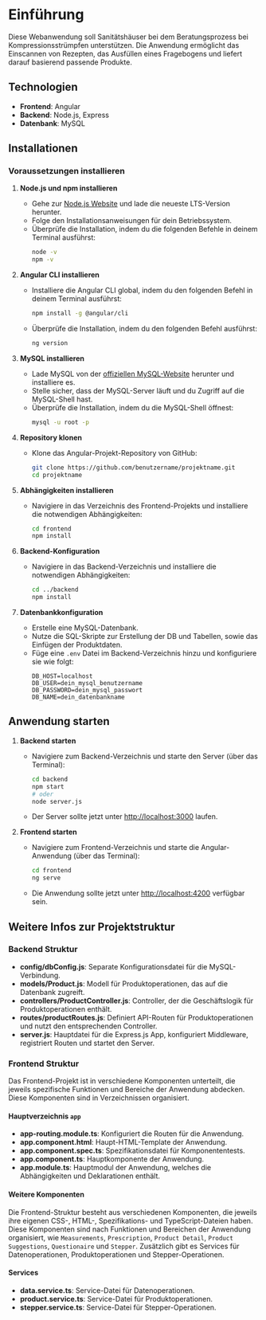 # Einführung

Diese Webanwendung soll Sanitätshäuser bei dem Beratungsprozess bei Kompressionsstrümpfen unterstützen. Die Anwendung ermöglicht das Einscannen von Rezepten, das Ausfüllen eines Fragebogens und liefert darauf basierend passende Produkte.

## Technologien
- **Frontend**: Angular
- **Backend**: Node.js, Express
- **Datenbank**: MySQL

## Installationen

### Voraussetzungen installieren

1. **Node.js und npm installieren**
   - Gehe zur [Node.js Website](https://nodejs.org) und lade die neueste LTS-Version herunter.
   - Folge den Installationsanweisungen für dein Betriebssystem.
   - Überprüfe die Installation, indem du die folgenden Befehle in deinem Terminal ausführst:
     ```sh
     node -v
     npm -v
     ```

2. **Angular CLI installieren**
   - Installiere die Angular CLI global, indem du den folgenden Befehl in deinem Terminal ausführst:
     ```sh
     npm install -g @angular/cli
     ```
   - Überprüfe die Installation, indem du den folgenden Befehl ausführst:
     ```sh
     ng version
     ```

3. **MySQL installieren**
   - Lade MySQL von der [offiziellen MySQL-Website](https://www.mysql.com) herunter und installiere es.
   - Stelle sicher, dass der MySQL-Server läuft und du Zugriff auf die MySQL-Shell hast.
   - Überprüfe die Installation, indem du die MySQL-Shell öffnest:
     ```sh
     mysql -u root -p
     ```

4. **Repository klonen**
   - Klone das Angular-Projekt-Repository von GitHub:
     ```sh
     git clone https://github.com/benutzername/projektname.git
     cd projektname
     ```

5. **Abhängigkeiten installieren**
   - Navigiere in das Verzeichnis des Frontend-Projekts und installiere die notwendigen Abhängigkeiten:
     ```sh
     cd frontend
     npm install
     ```

6. **Backend-Konfiguration**
   - Navigiere in das Backend-Verzeichnis und installiere die notwendigen Abhängigkeiten:
     ```sh
     cd ../backend
     npm install
     ```

7. **Datenbankkonfiguration**
   - Erstelle eine MySQL-Datenbank.
   - Nutze die SQL-Skripte zur Erstellung der DB und Tabellen, sowie das Einfügen der Produktdaten.
   - Füge eine `.env` Datei im Backend-Verzeichnis hinzu und konfiguriere sie wie folgt:
     ```env
     DB_HOST=localhost
     DB_USER=dein_mysql_benutzername
     DB_PASSWORD=dein_mysql_passwort
     DB_NAME=dein_datenbankname
     ```

## Anwendung starten

1. **Backend starten**
   - Navigiere zum Backend-Verzeichnis und starte den Server (über das Terminal):
     ```sh
     cd backend
     npm start
     # oder
     node server.js
     ```
   - Der Server sollte jetzt unter [http://localhost:3000](http://localhost:3000) laufen.

2. **Frontend starten**
   - Navigiere zum Frontend-Verzeichnis und starte die Angular-Anwendung (über das Terminal):
     ```sh
     cd frontend
     ng serve
     ```
   - Die Anwendung sollte jetzt unter [http://localhost:4200](http://localhost:4200) verfügbar sein.

## Weitere Infos zur Projektstruktur

### Backend Struktur

- **config/dbConfig.js**: Separate Konfigurationsdatei für die MySQL-Verbindung.
- **models/Product.js**: Modell für Produktoperationen, das auf die Datenbank zugreift.
- **controllers/ProductController.js**: Controller, der die Geschäftslogik für Produktoperationen enthält.
- **routes/productRoutes.js**: Definiert API-Routen für Produktoperationen und nutzt den entsprechenden Controller.
- **server.js**: Hauptdatei für die Express.js App, konfiguriert Middleware, registriert Routen und startet den Server.

### Frontend Struktur

Das Frontend-Projekt ist in verschiedene Komponenten unterteilt, die jeweils spezifische Funktionen und Bereiche der Anwendung abdecken. Diese Komponenten sind in Verzeichnissen organisiert.

#### Hauptverzeichnis `app`

- **app-routing.module.ts**: Konfiguriert die Routen für die Anwendung.
- **app.component.html**: Haupt-HTML-Template der Anwendung.
- **app.component.spec.ts**: Spezifikationsdatei für Komponententests.
- **app.component.ts**: Hauptkomponente der Anwendung.
- **app.module.ts**: Hauptmodul der Anwendung, welches die Abhängigkeiten und Deklarationen enthält.

#### Weitere Komponenten

Die Frontend-Struktur besteht aus verschiedenen Komponenten, die jeweils ihre eigenen CSS-, HTML-, Spezifikations- und TypeScript-Dateien haben. Diese Komponenten sind nach Funktionen und Bereichen der Anwendung organisiert, wie `Measurements`, `Prescription`, `Product Detail`, `Product Suggestions`, `Questionaire` und `Stepper`. Zusätzlich gibt es Services für Datenoperationen, Produktoperationen und Stepper-Operationen.

#### Services

- **data.service.ts**: Service-Datei für Datenoperationen.
- **product.service.ts**: Service-Datei für Produktoperationen.
- **stepper.service.ts**: Service-Datei für Stepper-Operationen.

